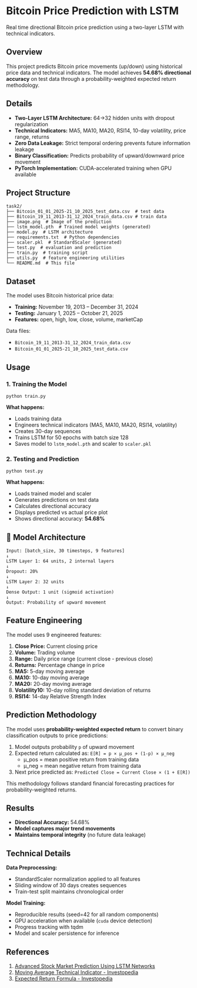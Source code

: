 # Bitcoin Price Prediction with LSTM

Real time directional Bitcoin price prediction using a two-layer LSTM with technical indicators.

## Overview

This project predicts Bitcoin price movements (up/down) using historical price data and technical indicators. The model achieves **54.68% directional accuracy** on test data through a probability-weighted expected return methodology.

## Details

- **Two-Layer LSTM Architecture:** 64→32 hidden units with dropout regularization
- **Technical Indicators:** MA5, MA10, MA20, RSI14, 10-day volatility, price range, returns
- **Zero Data Leakage:** Strict temporal ordering prevents future information leakage
- **Binary Classification:** Predicts probability of upward/downward price movement
- **PyTorch Implementation:** CUDA-accelerated training when GPU available

## Project Structure

```
task2/
├── Bitcoin_01_01_2025-21_10_2025_test_data.csv  # test data
├── Bitcoin_19_11_2013-31_12_2024_train_data.csv # train data
├── image.png  # Image of the prediction
├── lstm_model.pth  # Trained model weights (generated)
├── model.py  # LSTM architecture
├── requirements.txt  # Python dependencies
├── scaler.pkl  # StandardScaler (generated)
├── test.py  # evaluation and prediction
├── train.py  # training script
├── utils.py  # feature engineering utilities
└── README.md  # This file
```

## Dataset

The model uses Bitcoin historical price data:
- **Training:** November 19, 2013 – December 31, 2024
- **Testing:** January 1, 2025 – October 21, 2025
- **Features:** open, high, low, close, volume, marketCap

Data files: 
- `Bitcoin_19_11_2013-31_12_2024_train_data.csv`
- `Bitcoin_01_01_2025-21_10_2025_test_data.csv`

## Usage

### 1. Training the Model

```python train.py```

**What happens:**
- Loads training data
- Engineers technical indicators (MA5, MA10, MA20, RSI14, volatility)
- Creates 30-day sequences
- Trains LSTM for 50 epochs with batch size 128
- Saves model to `lstm_model.pth` and scaler to `scaler.pkl`


### 2. Testing and Prediction

```python test.py```

**What happens:**
- Loads trained model and scaler
- Generates predictions on test data
- Calculates directional accuracy
- Displays predicted vs actual price plot
- Shows directional accuracy: **54.68%**

## 🧠 Model Architecture
```
Input: [batch_size, 30 timesteps, 9 features]
↓
LSTM Layer 1: 64 units, 2 internal layers
↓
Dropout: 20%
↓
LSTM Layer 2: 32 units
↓
Dense Output: 1 unit (sigmoid activation)
↓
Output: Probability of upward movement​
```
## Feature Engineering

The model uses 9 engineered features:

1. **Close Price:** Current closing price
2. **Volume:** Trading volume
3. **Range:** Daily price range (current close - previous close)
4. **Returns:** Percentage change in price
5. **MA5:** 5-day moving average
6. **MA10:** 10-day moving average
7. **MA20:** 20-day moving average
8. **Volatility10:** 10-day rolling standard deviation of returns
9. **RSI14:** 14-day Relative Strength Index

## Prediction Methodology

The model uses **probability-weighted expected return** to convert binary classification outputs to price predictions:

1. Model outputs probability `p` of upward movement
2. Expected return calculated as: `E[R] = p × μ_pos + (1-p) × μ_neg`
   - μ_pos = mean positive return from training data
   - μ_neg = mean negative return from training data
3. Next price predicted as: `Predicted Close = Current Close × (1 + E[R])`

This methodology follows standard financial forecasting practices for probability-weighted returns.

## Results

- **Directional Accuracy:** 54.68%
- **Model captures major trend movements**
- **Maintains temporal integrity** (no future data leakage)

## Technical Details

**Data Preprocessing:**
- StandardScaler normalization applied to all features
- Sliding window of 30 days creates sequences
- Train-test split maintains chronological order

**Model Training:**
- Reproducible results (seed=42 for all random components)
- GPU acceleration when available (`cuda` device detection)
- Progress tracking with tqdm
- Model and scaler persistence for inference

## References

1. [Advanced Stock Market Prediction Using LSTM Networks](https://arxiv.org/html/2505.05325v1)
2. [Moving Average Technical Indicator - Investopedia](https://www.investopedia.com/terms/m/movingaverage.asp)
3. [Expected Return Formula - Investopedia](https://www.investopedia.com/terms/e/expectedreturn.asp)
